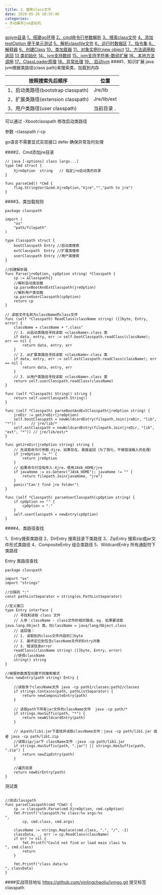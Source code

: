 ```yaml
---
title: 3、搜索class文件
date: 2020-05-26 10:55:48
categories:
- 手动编写jvm虚拟机
---
```

[gojvm目录](https://www.jianshu.com/p/cb8fe1f365be)
[1、搭建go环境](https://www.jianshu.com/p/9156bc2bbeba)
[2、cmd命令行参数解析](https://www.jianshu.com/p/bea27c053053)
[3、搜索class文件](https://www.jianshu.com/p/e76c793b5981)
[4、添加testOption 便于单元测试](https://www.jianshu.com/p/aec9576f08f8)
[5、解析classfile文件](https://www.jianshu.com/p/97756f2820a8)
[6、运行时数据区](https://www.jianshu.com/p/682b548e24a3)
[7、指令集](https://www.jianshu.com/p/9775be0d790e)
[8、解释器](https://www.jianshu.com/p/e924ac1da848)
[9、创建Class](https://www.jianshu.com/p/072fd852418c)
[10、类加载器](https://www.jianshu.com/p/ba231854662d)
[11、对象实例化new object](https://www.jianshu.com/p/f870bb0959c8)
[12、方法调用和返回](https://www.jianshu.com/p/614cdc94ecd0)
[13 类初始化](https://www.jianshu.com/p/f200ba4aa420)
[14、jvm支持数组](https://www.jianshu.com/p/11ac0e3a92b3)
[15、jvm支持字符串-数组扩展](https://www.jianshu.com/p/d27ab1534f52)
[16、本地方法调用](https://www.jianshu.com/p/8dd487605bf4)
[17、ClassLoader原理](https://www.jianshu.com/p/defba0b8941d)
[18、异常处理](https://www.jianshu.com/p/4b915f356a61)
[19、 启动jvm](https://www.jianshu.com/p/21a65fbba2e7)
####1、知识扩展
java jvm根据类路径(class path)来搜索类，加载到内存

| 按照搜索先后顺序                     | 位置          |
|------------------------------|-------------|
| 1、启动类路径(bootstrap classpath) | Jre/lib     |
| 2、扩展类路径(extension classpath) | Jre/lib/ext |
| 3、用户类路径(user classpath)      | 当前目录 .      |

可以通过 -Xbootclasspath 修改启动类路径

参数 -classpath /-cp

go语言不需要显式实现接口
defer 确保异常及时处理

####2、Cmd添加jre目录
```
// java [-options] class [args...]
type Cmd struct {
	XjreOption  string   // 指定jre启动类的目录
}

func parseCmd() *Cmd {
	flag.StringVar(&cmd.XjreOption,"Xjre","","path to jre")
}

```

####3、类加载规则

```
package classpath

import (
	"os"
	"path/filepath"
)

type Classpath struct {
	bootClasspath Entry //启动类搜索
	extClasspath  Entry //扩展类搜索
	userClasspath Entry //用户类搜索
}

//创建解析器
func Parse(jreOption, cpOption string) *Classpath {
	cp := &Classpath{}
	//解析启动类加载
	cp.parseBootAndExtClasspath(jreOption)
	//解析用户类加载
	cp.parseUserClasspath(cpOption)
	return cp
}

// 读取文件名称为className的class文件
func (self *Classpath) ReadClass(className string) ([]byte, Entry, error) {
	className = className + ".class"
	// 1. 从启动类路径寻找读取 <className>.class 类
	if data, entry, err := self.bootClasspath.readClass(className); err == nil {
		return data, entry, err
	}
	// 2. 从扩展类路径寻找读取 <className>.class 类
	if data, entry, err := self.extClasspath.readClass(className); err == nil {
		return data, entry, err
	}
	// 3. 从用户类路径寻找读取 <className>.class 类
	return self.userClasspath.readClass(className)
}

func (self *Classpath) String() string {
	return self.userClasspath.String()
}

func (self *Classpath) parseBootAndExtClasspath(jreOption string) {
	jreDir := getJreDir(jreOption)
	self.bootClasspath = newWildcardEntry(filepath.Join(jreDir, "lib", "*"))       // jre/lib/*
	self.extClasspath = newWildcardEntry(filepath.Join(jreDir, "lib", "ext", "*")) // jre/lib/ext/*
}

func getJreDir(jreOption string) string {
	// 先读取命令行参数-Xjre，如果存在，直接返回（为了简化，不做错误输入的处理）
	if jreOption != "" {
		return jreOption
	}
	// 如果命令行没有传入-Xjre，使用JAVA_HOME/jre
	if javaHome := os.Getenv("JAVA_HOME"); javaHome != "" {
		return filepath.Join(javaHome, "jre")
	}
	panic("Can't find jre folder")
}

func (self *Classpath) parseUserClasspath(cpOption string) {
	if cpOption == "" {
		cpOption = "."
	}
	self.userClasspath = newEntry(cpOption)
}
```

####4、类路径查找

1、Entry搜索类路径
2、DirEntry 搜索目录下类路径
3、ZipEntry 搜索zip或jar文件形式类路径
4、CompositeEntry 组合类路径
5、WildcardEntry 所有通配符下类路径

Entry 类路径查找
```
package classpath

import "os"
import "strings"

//分隔符 ":"
const pathListSeparator = string(os.PathListSeparator)

//定义接口
type Entry interface {
	// 寻找和读取 class 文件
	// 入参：className - class文件的相对路径，eg. 如果要读取 java.lang.Object 类，则className = java/lang/Object.class
	// 返回值：
	// 1. 读取到的class文件内容的[]byte
	// 2. 最终定位到包含className文件的Entry对象
	// 3. 错误信息error
	readClass(className string) ([]byte, Entry, error)
	//获得className
	string() string
}

//根据参数类型创建不同搜索模式
func newEntry(path string) Entry {

	//读取多个className文件 java -cp path1/classes:path2/classes
	if strings.Contains(path, pathListSeparator) {
		return newCompositeEntry(path)
	}

	// 读取path下所有jar文件的className文件  java -cp path/*
	if strings.HasSuffix(path, "*") {
		return newWildcardEntry(path)
	}

	// 从path/lib1.jar下查找并读取className文件：java -cp path/lib1.jar 或者 java -cp path/lib1.zip
	//读取zip/jar下 className文件 :java -cp path/lib1.jar
	if strings.HasSuffix(path, ".jar") || strings.HasSuffix(path, ".zip") {
		return newZipEntry(path)
	}

	//遍历目录
	return newDirEntry(path)
}
```

测试类
```

//测试classpath
func parseClasspath(cmd *Cmd) {
	cp := classpath.Parse(cmd.XjreOption, cmd.cpOption)
	fmt.Printf("classpath:%v class:%v args:%v
",
		cp, cmd.class, cmd.args)

	className := strings.Replace(cmd.class, ".", "/", -1)
	classData, _, err := cp.ReadClass(className)
	if err != nil {
		fmt.Printf("Could not find or load main class %s
", cmd.class)
		return
	}

	fmt.Printf("class data:%v
", classData)
}
```

####实战项目地址
https://github.com/yinlingchaoliu/jvmgo.git
提交标签classpath

